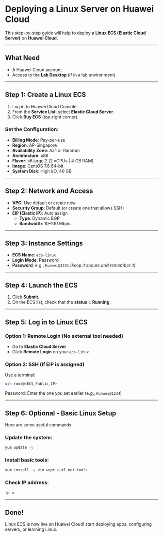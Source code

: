 
# Deploying a Linux Server on Huawei Cloud

This step-by-step guide will help to deploy a **Linux ECS (Elastic Cloud Server)** on **Huawei Cloud**.

---

## What Need
- A Huawei Cloud account
- Access to the **Lab Desktop** (if in a lab environment)

---

## Step 1: Create a Linux ECS

1. Log in to Huawei Cloud Console.
2. From the **Service List**, select **Elastic Cloud Server**.
3. Click **Buy ECS** (top-right corner).

### Set the Configuration:
- **Billing Mode**: Pay-per-use
- **Region**: AP-Singapore
- **Availability Zone**: AZ1 or Random
- **Architecture**: x86
- **Flavor**: s6.large.2 (2 vCPUs | 4 GB RAM)
- **Image**: CentOS 7.6 64-bit
- **System Disk**: High I/O, 40 GB

---

## Step 2: Network and Access

- **VPC**: Use default or create new
- **Security Group**: Default (or create one that allows SSH)
- **EIP (Elastic IP)**: Auto assign
  - **Type**: Dynamic BGP
  - **Bandwidth**: 10–100 Mbps

---

## Step 3: Instance Settings

- **ECS Name**: `ecs-linux`
- **Login Mode**: Password
- **Password**: e.g., `Huawei@1234` *(keep it secure and remember it)*

---

## Step 4: Launch the ECS

1. Click **Submit**.
2. On the ECS list, check that the **status = Running**.

---

## Step 5: Log in to Linux ECS

### Option 1: Remote Login (No external tool needed)
- Go to **Elastic Cloud Server**
- Click **Remote Login** on your `ecs-linux`

### Option 2: SSH (if EIP is assigned)
Use a terminal:
```bash
ssh root@<ECS_Public_IP>
```
Password: Enter the one you set earlier (e.g., `Huawei@1234`)

---

## Step 6: Optional - Basic Linux Setup

Here are some useful commands:

### Update the system:
```bash
yum update -y
```

### Install basic tools:
```bash
yum install -y vim wget curl net-tools
```

### Check IP address:
```bash
ip a
```

---

## Done!

Linux ECS is now live on Huawei Cloud! start deploying apps, configuring servers, or learning Linux.
